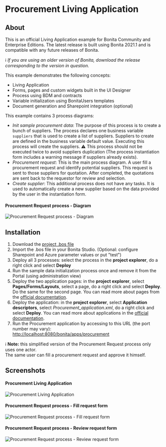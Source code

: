 # Procurement Living Application

## About
This is an official Living Application example for Bonita Community and Enterprise Editions.
The latest release is built using Bonita 2021.1 and is compatible with any future releases of Bonita.

:information_source: *If you are using an older version of Bonita, download the release corresponding to the version in question.*

This example demonstrates the following concepts:
- Living Application
- Forms, pages and custom widgets built in the UI Designer
- Process using BDM and contracts
- Variable initialization using BonitaUsers templates
- Document generation and Sharepoint integration (optional)

This example contains 3 process diagrams:

- *Init sample procurement data*: The purpose of this process is to create a bunch of suppliers. The process declares one business variable `suppliers` that is used to create a list of suppliers. Suppliers to create are defined in the business variable default value. Executing this process will create the suppliers.
	:warning: This process should not be executed twice to avoid suppliers duplication (The process instantiation form includes a warning message if suppliers already exists).
- *Procurement request*: This is the main process diagram. A user fill a procurement request and identify potential suppliers. This request is sent to those suppliers for quotation. After completed, the quotations are sent back to the requestor for review and selection.
- *Create supplier*: This additional process does not have any tasks. It is used to automatically create a new supplier based on the data provided by the user in the instantiation form.

#### Procurement Request process - Diagram
<img src="/screenshots/procurement-request-diagram.png?raw=true" alt="Procurement Request process - Diagram"/>


## Installation

1. Download the <a href="https://github.com/Bonitasoft-Community/procurement-example/releases">project .bos file</a>
1. Import the .bos file in your Bonita Studio. (Optional: configure Sharepoint and Azure parameter values or put "test")
1. Deploy all 3 processes: select the process in the **project explorer**, do a right click and select **Deploy**
1. Run the sample data initialization process once and remove it from the Portal (using administration view)
1. Deploy the two application pages: in the **project explorer**, select **Pages/Forms/Layouts**, select a page, do a right click and select **Deploy**. Do the same for the second page. You can read more about pages from the <a href="https://documentation.bonitasoft.com/bonita/7.9/pages">official documentation</a>.
1. Deploy the application: in the **project explorer**, select **Application descriptors**, select _Procurement_application.xml_, do a right click and select **Deploy**. You can read more about applications in the <a href="https://documentation.bonitasoft.com/bonita/7.9/applications">official documentation</a>.
10. Run the Procurement application by accessing to this URL (the port number may vary):<br/><a href="http://localhost:8080/bonita/apps/procurement">http://localhost:8080/bonita/apps/procurement</a>


:information_source: **Note:** this simplified version of the Procurement Request process only uses one actor.<br/>
The same user can fill a procurement request and approve it himself.

## Screenshots
#### Procurement Living Application
<img src="/screenshots/request-listing.png?raw=true" alt="Procurement Living Application"/>

#### Procurement Request process - Fill request form
<img src="/screenshots/fill-request-form.png?raw=true" alt="Procurement Request process - Fill request form"/>

#### Procurement Request process - Review request form
<img src="/screenshots/review-request-form.png?raw=true" alt="Procurement Request process - Review request form"/>
